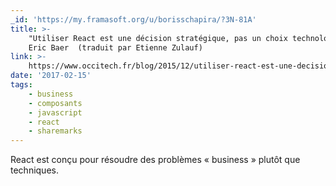 ```yaml
---
_id: 'https://my.framasoft.org/u/borisschapira/?3N-81A'
title: >-
    "Utiliser React est une décision stratégique, pas un choix technologique",
    Eric Baer  (traduit par Etienne Zulauf)
link: >-
    https://www.occitech.fr/blog/2015/12/utiliser-react-est-une-decision-strategique-pas-un-choix-technologique/
date: '2017-02-15'
tags:
    - business
    - composants
    - javascript
    - react
    - sharemarks
---
```


<div class="markdown"><p>React est conçu pour résoudre des problèmes « business » plutôt que techniques.
</p></div>
